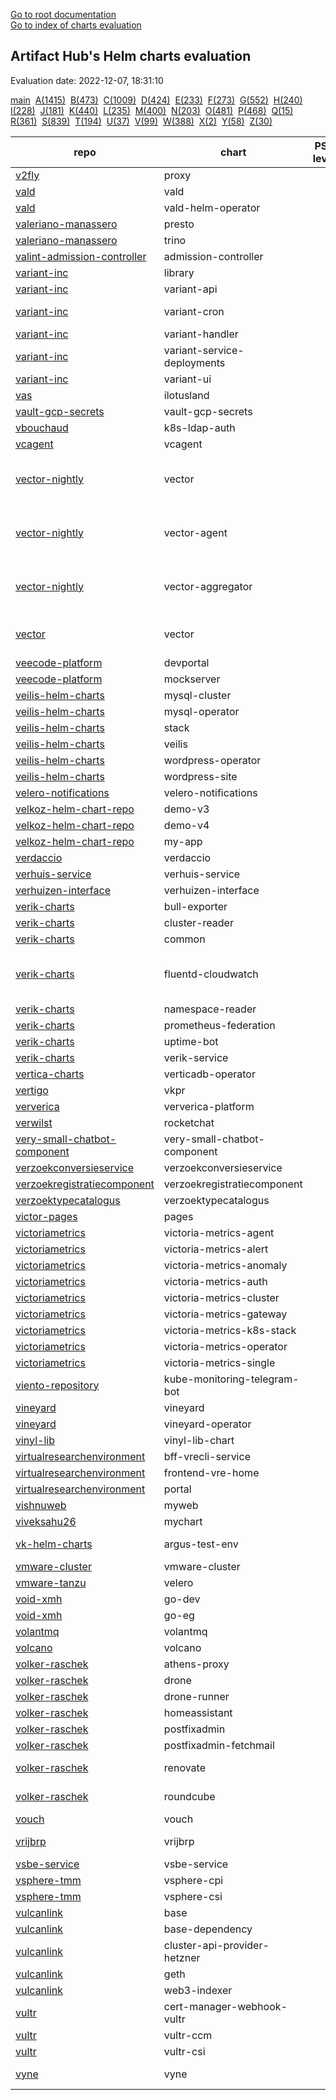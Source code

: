 [Go to root documentation](https://vicenteherrera.com/secobs-charts)  
[Go to index of charts evaluation](https://vicenteherrera.com/secobs-charts/docs/generated/charts_levels)

## Artifact Hub's Helm charts evaluation

Evaluation date: 2022-12-07, 18:31:10

[main](./charts_levels)&nbsp; [A(1415)](./charts_levels_a)&nbsp; [B(473)](./charts_levels_b)&nbsp; [C(1009)](./charts_levels_c)&nbsp; [D(424)](./charts_levels_d)&nbsp; [E(233)](./charts_levels_e)&nbsp; [F(273)](./charts_levels_f)&nbsp; [G(552)](./charts_levels_g)&nbsp; [H(240)](./charts_levels_h)&nbsp; [I(228)](./charts_levels_i)&nbsp; [J(181)](./charts_levels_j)&nbsp; [K(440)](./charts_levels_k)&nbsp; [L(235)](./charts_levels_l)&nbsp; [M(400)](./charts_levels_m)&nbsp; [N(203)](./charts_levels_n)&nbsp; [O(481)](./charts_levels_o)&nbsp; [P(468)](./charts_levels_p)&nbsp; [Q(15)](./charts_levels_q)&nbsp; [R(361)](./charts_levels_r)&nbsp; [S(839)](./charts_levels_s)&nbsp; [T(194)](./charts_levels_t)&nbsp; [U(37)](./charts_levels_u)&nbsp; [V(99)](./charts_levels_v)&nbsp; [W(388)](./charts_levels_w)&nbsp; [X(2)](./charts_levels_x)&nbsp; [Y(58)](./charts_levels_y)&nbsp; [Z(30)](./charts_levels_z)&nbsp; 

| repo | chart | PSS level | BadRobot score | chart version | app version |
|------|------|------|------|------|------|
| [v2fly](https://yushiwho.github.io/charts/) | proxy |  |  | 0.0.6 | v4.45.0 |
| [vald](https://vald.vdaas.org/charts) | vald |  |  | 1.6.3 |  |
| [vald](https://vald.vdaas.org/charts) | vald-helm-operator |  |  | 1.6.3 |  |
| [valeriano-manassero](https://valeriano-manassero.github.io/helm-charts) | presto |  |  | 1.2.9 | 348 |
| [valeriano-manassero](https://valeriano-manassero.github.io/helm-charts) | trino |  |  | 2.5.2 | 380 |
| [valint-admission-controller](https://scribe-security.github.io/helm-charts) | admission-controller |  |  | 0.0.27-13 | 0.0.27-13 |
| [variant-inc](https://variant-inc.github.io/lazy-helm-charts/) | library |  |  | 0.1.0 | 1.16.0 |
| [variant-inc](https://variant-inc.github.io/lazy-helm-charts/) | variant-api |  |  | 2.1.24 |  |
| [variant-inc](https://variant-inc.github.io/lazy-helm-charts/) | variant-cron |  |  | 1.3.0-beta |  |
| [variant-inc](https://variant-inc.github.io/lazy-helm-charts/) | variant-handler |  |  | 1.1.21 |  |
| [variant-inc](https://variant-inc.github.io/lazy-helm-charts/) | variant-service-deployments |  |  | 0.1.6 |  |
| [variant-inc](https://variant-inc.github.io/lazy-helm-charts/) | variant-ui |  |  | 1.4.18 |  |
| [vas](https://charts.ilotusland.com) | ilotusland |  |  | 1.1.0 | 3.2.5 |
| [vault-gcp-secrets](https://tjm.github.io/vault-gcp-secrets/) | vault-gcp-secrets |  |  | 1.8.0 | v1.12.1 |
| [vbouchaud](https://vbouchaud.github.io/chartrepo/) | k8s-ldap-auth |  |  | 0.1.3 | v4.0.0 |
| [vcagent](https://jhonmac666.github.io/jm-helm-charts/) | vcagent |  |  | 1.0.2 | 1.1 |
| [vector-nightly](https://packages.timber.io/helm/nightly) | vector |  |  | 0.20.0-nightly-2022-01-04 | nightly-2022-01-04 |
| [vector-nightly](https://packages.timber.io/helm/nightly) | vector-agent |  |  | 0.20.0-nightly-2022-01-04 | nightly-2022-01-04 |
| [vector-nightly](https://packages.timber.io/helm/nightly) | vector-aggregator |  |  | 0.20.0-nightly-2022-01-04 | nightly-2022-01-04 |
| [vector](https://helm.vector.dev) | vector |  |  | 0.17.1 | 0.25.2-distroless-libc |
| [veecode-platform](https://vfipaas.github.io/public-charts/) | devportal |  |  | 0.1.2 | 0.2.0 |
| [veecode-platform](https://vfipaas.github.io/public-charts/) | mockserver |  |  | 5.13.2 | 5.13.2 |
| [veilis-helm-charts](http://veilis-helm-charts.aionsigma.com/) | mysql-cluster |  |  | 0.6.2999 | v0.6.2999 |
| [veilis-helm-charts](http://veilis-helm-charts.aionsigma.com/) | mysql-operator |  |  | 0.6.2999 | v0.6.2999 |
| [veilis-helm-charts](http://veilis-helm-charts.aionsigma.com/) | stack |  |  | 0.12.3999 | v0.12.3999 |
| [veilis-helm-charts](http://veilis-helm-charts.aionsigma.com/) | veilis |  |  | 1.8.8999 | 1.8.8999 |
| [veilis-helm-charts](http://veilis-helm-charts.aionsigma.com/) | wordpress-operator |  |  | 0.12.1999 | v0.12.1999 |
| [veilis-helm-charts](http://veilis-helm-charts.aionsigma.com/) | wordpress-site |  |  | 0.12.3999 | v0.12.3999 |
| [velero-notifications](https://simoncaron.github.io/velero-notifications/) | velero-notifications |  |  | 1.1.0 | 1.0.0 |
| [velkoz-helm-chart-repo](https://velkoz1108.github.io/helm-chart) | demo-v3 |  |  | 0.1.0 | 1.16.0 |
| [velkoz-helm-chart-repo](https://velkoz1108.github.io/helm-chart) | demo-v4 |  |  | 0.1.0 | 1.16.0 |
| [velkoz-helm-chart-repo](https://velkoz1108.github.io/helm-chart) | my-app |  |  | 0.1.0 | 1.16.0 |
| [verdaccio](https://charts.verdaccio.org/) | verdaccio |  |  | 4.10.3 | 5.18.0 |
| [verhuis-service](https://raw.githubusercontent.com/ConductionNL/verhuis-service/master/api/helm/) | verhuis-service |  |  | 1.0.0 | V1.0 |
| [verhuizen-interface](https://raw.githubusercontent.com/ConductionNL/verhuizen-interface/master/api/helm/) | verhuizen-interface |  |  | 1.0.0 | V1.0 |
| [verik-charts](https://charts.veriksystems.com/) | bull-exporter |  |  | 1.0.8 | 1.0.1 |
| [verik-charts](https://charts.veriksystems.com/) | cluster-reader |  |  | 1.0.3 | 1.0.0 |
| [verik-charts](https://charts.veriksystems.com/) | common |  |  | 1.10.6 | 1.10.0 |
| [verik-charts](https://charts.veriksystems.com/) | fluentd-cloudwatch |  |  | 1.0.6 | v1.7.3-debian-cloudwatch-1.0 |
| [verik-charts](https://charts.veriksystems.com/) | namespace-reader |  |  | 1.0.3 | 1.0.0 |
| [verik-charts](https://charts.veriksystems.com/) | prometheus-federation |  |  | 1.0.3 | 1.0.0 |
| [verik-charts](https://charts.veriksystems.com/) | uptime-bot |  |  | 1.1.10 | 1.0.0 |
| [verik-charts](https://charts.veriksystems.com/) | verik-service |  |  | 1.5.19 | 1.0.0 |
| [vertica-charts](https://vertica.github.io/charts) | verticadb-operator |  |  | 1.8.0 |  |
| [vertigo](https://charts.vertigo.com.br/) | vkpr |  |  | 0.8.4 | v1.4.0 |
| [ververica](https://charts.ververica.com/) | ververica-platform |  |  | 5.4.1 | 2.8.1 |
| [verwilst](https://verwilst.github.io/helm-charts) | rocketchat |  |  | 1.0.2 | 3.10.3 |
| [very-small-chatbot-component](https://raw.githubusercontent.com/ConductionNL/very-small-chatbot-component/master/api/helm/) | very-small-chatbot-component |  |  | 0.1.0 | V1.0 |
| [verzoekconversieservice](https://raw.githubusercontent.com/ConductionNL/verzoekconversieservice/master/api/helm/) | verzoekconversieservice |  |  | 1.0.0 | V1.0 |
| [verzoekregistratiecomponent](https://raw.githubusercontent.com/ConductionNL/verzoekregistratiecomponent/master/api/helm/) | verzoekregistratiecomponent |  |  | 1.1.0 | V1.0 |
| [verzoektypecatalogus](https://raw.githubusercontent.com/ConductionNL/verzoektypecatalogus/master/api/helm/) | verzoektypecatalogus |  |  | 1.1.0 | V1.0 |
| [victor-pages](https://el-pey.github.io) | pages |  |  | 1.0.0 | 1.0 |
| [victoriametrics](https://victoriametrics.github.io/helm-charts/) | victoria-metrics-agent |  |  | 0.8.22 | v1.84.0 |
| [victoriametrics](https://victoriametrics.github.io/helm-charts/) | victoria-metrics-alert |  |  | 0.5.7 | v1.84.0 |
| [victoriametrics](https://victoriametrics.github.io/helm-charts/) | victoria-metrics-anomaly |  |  | 0.1.0 | 0.21.0 |
| [victoriametrics](https://victoriametrics.github.io/helm-charts/) | victoria-metrics-auth |  |  | 0.2.63 | 1.84.0 |
| [victoriametrics](https://victoriametrics.github.io/helm-charts/) | victoria-metrics-cluster |  |  | 0.9.43 | 1.84.0 |
| [victoriametrics](https://victoriametrics.github.io/helm-charts/) | victoria-metrics-gateway |  |  | 0.1.21 | 1.84.0 |
| [victoriametrics](https://victoriametrics.github.io/helm-charts/) | victoria-metrics-k8s-stack |  |  | 0.12.13 | 1.84.0 |
| [victoriametrics](https://victoriametrics.github.io/helm-charts/) | victoria-metrics-operator |  |  | 0.16.1 | 0.29.2 |
| [victoriametrics](https://victoriametrics.github.io/helm-charts/) | victoria-metrics-single |  |  | 0.8.44 | 1.84.0 |
| [viento-repository](https://viento-group.github.io/helm-charts) | kube-monitoring-telegram-bot |  |  | 1.0.0 | 1.16.0 |
| [vineyard](https://vineyard.oss-ap-southeast-1.aliyuncs.com/charts/) | vineyard |  |  | 0.6.1 | 0.6.1 |
| [vineyard](https://vineyard.oss-ap-southeast-1.aliyuncs.com/charts/) | vineyard-operator |  |  | 0.10.1 | 0.10.1 |
| [vinyl-lib](https://vinyllib.github.io/VinylLibHelmChart/) | vinyl-lib-chart |  |  | 0.1.0 | v0.1.1 |
| [virtualresearchenvironment](https://virtualresearchenvironment.github.io/helm-charts/) | bff-vrecli-service |  |  | 0.1.0 | 135 |
| [virtualresearchenvironment](https://virtualresearchenvironment.github.io/helm-charts/) | frontend-vre-home |  |  | 0.2.0 | 77 |
| [virtualresearchenvironment](https://virtualresearchenvironment.github.io/helm-charts/) | portal |  |  | 0.2.0 | 1465 |
| [vishnuweb](https://vishnuswmech.github.io/helm/) | myweb |  |  | 0.2.0 | 1.1 |
| [viveksahu26](https://viveksahu26.github.io/wordpress_mysql_helm_chart/charts) | mychart |  |  | 1.0.0 | 2 |
| [vk-helm-charts](https://vkumbhar94.github.io/helm-charts-test/) | argus-test-env |  |  | 3.0.0-devel |  |
| [vmware-cluster](https://raw.githubusercontent.com/william86370/rancher-vmware-chart/main/helm-charts/) | vmware-cluster |  |  | 0.1.3 | 1.2.0 |
| [vmware-tanzu](https://vmware-tanzu.github.io/helm-charts/) | velero |  |  | 2.32.4 | 1.9.4 |
| [void-xmh](https://xmh19936688.github.io/helm-charts/) | go-dev |  |  | 1.0.1 |  |
| [void-xmh](https://xmh19936688.github.io/helm-charts/) | go-eg |  |  | 1.1.1 |  |
| [volantmq](https://volantmq.github.io/helm/) | volantmq |  |  | 0.1.2 | dev |
| [volcano](https://volcano-sh.github.io/charts/) | volcano |  |  | 0.1.0 | 0.1 |
| [volker-raschek](https://charts.cryptic.systems/volker.raschek/) | athens-proxy |  |  | 0.1.0 | 0.11.0 |
| [volker-raschek](https://charts.cryptic.systems/volker.raschek/) | drone |  |  | 0.7.5 | 2.15.0 |
| [volker-raschek](https://charts.cryptic.systems/volker.raschek/) | drone-runner |  |  | 0.5.1 | 1.0.0-rc.3 |
| [volker-raschek](https://charts.cryptic.systems/volker.raschek/) | homeassistant |  |  | 0.1.2 | 2022.11.5 |
| [volker-raschek](https://charts.cryptic.systems/volker.raschek/) | postfixadmin |  |  | 0.3.0 | 3.3.11 |
| [volker-raschek](https://charts.cryptic.systems/volker.raschek/) | postfixadmin-fetchmail |  |  | 0.3.0 | 0.2.0 |
| [volker-raschek](https://charts.cryptic.systems/volker.raschek/) | renovate |  |  | 1.7.0 | 32.241.11-slim |
| [volker-raschek](https://charts.cryptic.systems/volker.raschek/) | roundcube |  |  | 0.3.1 | 1.5.3-apache |
| [vouch](https://vouch.github.io/helm-charts/) | vouch |  |  | 3.1.0 | 0.36 |
| [vrijbrp](https://raw.githubusercontent.com/vrijBRP/kubernetes/master/) | vrijbrp |  |  | 0.1.5 | 1.27.1-SNAPSHOT |
| [vsbe-service](https://raw.githubusercontent.com/ConductionNL/vsbe-service/master/api/helm/) | vsbe-service |  |  | 0.1.0 | V.0.1 |
| [vsphere-tmm](https://vsphere-tmm.github.io/helm-charts) | vsphere-cpi |  |  | 1.3.0 | v1.22.5 |
| [vsphere-tmm](https://vsphere-tmm.github.io/helm-charts) | vsphere-csi |  |  | 2.5.0 | 2.7.0 |
| [vulcanlink](https://vulcanlink.github.io/charts/) | base |  |  | 1.0.0 | 3.14 |
| [vulcanlink](https://vulcanlink.github.io/charts/) | base-dependency |  |  | 1.0.0 | 1.0.0 |
| [vulcanlink](https://vulcanlink.github.io/charts/) | cluster-api-provider-hetzner |  |  | 0.1.0 | v0.1.0 |
| [vulcanlink](https://vulcanlink.github.io/charts/) | geth |  |  | 1.10.23 | 1.10.23 |
| [vulcanlink](https://vulcanlink.github.io/charts/) | web3-indexer |  |  | 0.0.15 | 0.0.15 |
| [vultr](https://vultr.github.io/helm-charts/) | cert-manager-webhook-vultr |  |  | 1.0.0 | v0.1.0 |
| [vultr](https://vultr.github.io/helm-charts/) | vultr-ccm |  |  | 1.3.0 | v0.3.0 |
| [vultr](https://vultr.github.io/helm-charts/) | vultr-csi |  |  | 2.0.0 | v0.3.0 |
| [vyne](https://vyne-helm-chart-repository-dev.s3.eu-west-1.amazonaws.com/charts) | vyne |  |  | 0.0.1-beta.1 | latest-preview |
